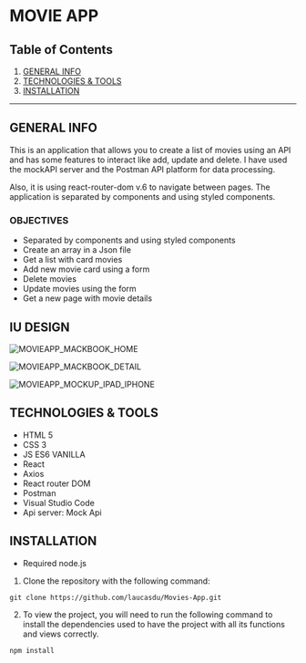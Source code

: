 
MOVIE APP
============

## Table of Contents
1. [GENERAL INFO](#GENERAL-INFO)
2. [TECHNOLOGIES & TOOLS](#TECHNOLOGIES-TOOLS)
3. [INSTALLATION](#INSTALLATION_)

***

## GENERAL INFO

This is an application that allows you to create a list of movies using an API and has some features to interact like add, update and delete. I have used the mockAPI server and the Postman API platform for data processing.

Also, it is using react-router-dom v.6 to navigate between pages. The application is separated by components and using styled components.

### OBJECTIVES

- Separated by components and using styled components
- Create an array in a Json file 
- Get a list with card movies
- Add new movie card using a form
- Delete movies
- Update movies using the form
- Get a new page with movie details

## IU DESIGN

![MOVIEAPP_MACKBOOK_HOME](https://user-images.githubusercontent.com/102957525/182247012-cf21d907-e833-4ad7-8081-f2bddd235d09.jpg)

![MOVIEAPP_MACKBOOK_DETAIL](https://user-images.githubusercontent.com/102957525/182246983-e5d20373-6e1a-4140-a4bd-00514e6e6db4.jpg)

![MOVIEAPP_MOCKUP_IPAD_IPHONE](https://user-images.githubusercontent.com/102957525/182247051-de125c32-1dea-4542-9f50-a429682fe6ea.jpg)


## TECHNOLOGIES & TOOLS
- HTML 5
- CSS 3
- JS ES6 VANILLA
- React
- Axios
- React router DOM 
- Postman
- Visual Studio Code
- Api server: Mock Api


## INSTALLATION

- Required node.js

1. Clone the repository with the following command:  
```
git clone https://github.com/laucasdu/Movies-App.git
```

2. To view the project, you will need to run the following command to install the dependencies used to have the project with all its functions and views correctly.

```
npm install
```
